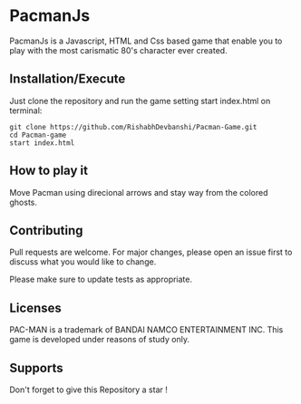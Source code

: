 # PacmanJs

PacmanJs is a Javascript, HTML and Css based game that enable you to play with the most carismatic 80's character ever created.

## Installation/Execute

Just clone the repository and run the game setting start index.html on terminal:


```
git clone https://github.com/RishabhDevbanshi/Pacman-Game.git
cd Pacman-game
start index.html

```

## How to play it

Move Pacman using direcional arrows and stay way from the colored ghosts.


## Contributing

Pull requests are welcome. For major changes, please open an issue first to discuss what you would like to change.

Please make sure to update tests as appropriate.

## Licenses

PAC-MAN is a trademark of BANDAI NAMCO ENTERTAINMENT INC.
This game is developed under reasons of study only.

## Supports
 Don't forget to give this Repository a star ! 
